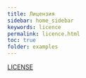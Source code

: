 ```yaml
---
title: Лицензия
sidebar: home_sidebar
keywords: licence
permalink: licence.html
toc: true
folder: examples
---
```


[LICENSE](https://github.com/btsdigital/form-builder/blob/master/LICENSE)
